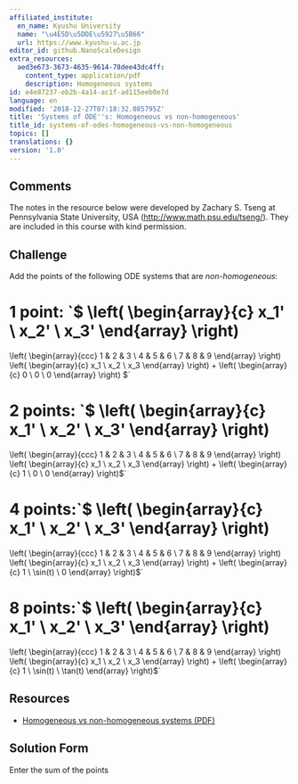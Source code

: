 ```yaml
---
affiliated_institute:
  en_name: Kyushu University
  name: "\u4E5D\u5DDE\u5927\u5B66"
  url: https://www.kyushu-u.ac.jp
editor_id: github.NanoScaleDesign
extra_resources:
  aed3e673-3673-4635-9614-78dee43dc4ff:
    content_type: application/pdf
    description: Homogeneous systems
id: e4e87237-eb2b-4a14-ac1f-ad115eeb0e7d
language: en
modified: '2018-12-27T07:18:32.085795Z'
title: 'Systems of ODE''s: Homogeneous vs non-homogeneous'
title_id: systems-of-odes-homogeneous-vs-non-homogeneous
topics: []
translations: {}
version: '1.0'
---
```


## Comments
The notes in the resource below were developed by Zachary S. Tseng at Pennsylvania State University, USA (http://www.math.psu.edu/tseng/). They are included in this course with kind permission.

## Challenge
Add the points of the following ODE systems that are *non-homogeneous*:

1 point: `$
\left(
    \begin{array}{c}
        x_1' \\
        x_2' \\
        x_3'
    \end{array}
\right)
=
\left(
    \begin{array}{ccc}
        1 & 2 & 3 \\
        4 & 5 & 6 \\
        7 & 8 & 9
    \end{array}
\right)
\left(
    \begin{array}{c}
        x_1 \\
        x_2 \\
        x_3
    \end{array}
\right)
+
\left(
    \begin{array}{c}
        0 \\
        0 \\
        0
    \end{array}
\right)
$`

2 points: `$
\left(
    \begin{array}{c}
        x_1' \\
        x_2' \\
        x_3'
    \end{array}
\right)
=
\left(
    \begin{array}{ccc}
        1 & 2 & 3 \\
        4 & 5 & 6 \\
        7 & 8 & 9
    \end{array}
\right)
\left(
    \begin{array}{c}
        x_1 \\
        x_2 \\
        x_3
    \end{array}
\right)
+
\left(
    \begin{array}{c}
        1 \\
        0 \\
        0
    \end{array}
\right)$`

4 points:`$
\left(
    \begin{array}{c}
        x_1' \\
        x_2' \\
        x_3'
    \end{array}
\right)
=
\left(
    \begin{array}{ccc}
        1 & 2 & 3 \\
        4 & 5 & 6 \\
        7 & 8 & 9
    \end{array}
\right)
\left(
    \begin{array}{c}
        x_1 \\
        x_2 \\
        x_3
    \end{array}
\right)
+
\left(
    \begin{array}{c}
        1 \\
        \sin(t) \\
        0
    \end{array}
\right)$`

8 points:`$
\left(
    \begin{array}{c}
        x_1' \\
        x_2' \\
        x_3'
    \end{array}
\right)
=
\left(
    \begin{array}{ccc}
        1 & 2 & 3 \\
        4 & 5 & 6 \\
        7 & 8 & 9
    \end{array}
\right)
\left(
    \begin{array}{c}
        x_1 \\
        x_2 \\
        x_3
    \end{array}
\right)
+
\left(
    \begin{array}{c}
        1 \\
        \sin(t) \\
        \tan(t)
    \end{array}
\right)$`


## Resources
- [Homogeneous vs non-homogeneous systems (PDF)](/api/v0/teachers/github.NanoScaleDesign/resources/public/aed3e673-3673-4635-9614-78dee43dc4ff.pdf/aed3e673-3673-4635-9614-78dee43dc4ff.pdf)


## Solution Form

Enter the sum of the points 
